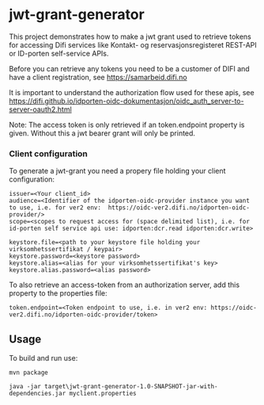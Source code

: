 # jwt-grant-generator

This project demonstrates how to make a jwt grant used to retrieve tokens for accessing Difi services like Kontakt- og reservasjonsregisteret REST-API or ID-porten self-service APIs.

Before you can retrieve any tokens you need to be a customer of DIFI and have a client registration, see https://samarbeid.difi.no

It is important to understand the authorization flow used for these apis, see https://difi.github.io/idporten-oidc-dokumentasjon/oidc_auth_server-to-server-oauth2.html

Note: The access token is only retrieved if an token.endpoint property is given. Without this a jwt bearer grant will only be printed.

### Client configuration
To generate a jwt-grant you need a propery file holding your client configuration:

```
issuer=<Your client_id>
audience=<Identifier of the idporten-oidc-provider instance you want to use, i.e. for ver2 env:  https://oidc-ver2.difi.no/idporten-oidc-provider/>
scope=<scopes to request access for (space delimited list), i.e. for id-porten self service api use: idporten:dcr.read idporten:dcr.write>

keystore.file=<path to your keystore file holding your virksomhetssertifikat / keypair>
keystore.password=<keystore password>
keystore.alias=<alias for your virksomhetssertifikat's key>
keystore.alias.password=<alias password>

```

To also retrieve an access-token from an authorization server, add this property to the properties file:

```
token.endpoint=<Token endpoint to use, i.e. in ver2 env: https://oidc-ver2.difi.no/idporten-oidc-provider/token>
```

## Usage

To build and run use:

```
mvn package

java -jar target\jwt-grant-generator-1.0-SNAPSHOT-jar-with-dependencies.jar myclient.properties

```